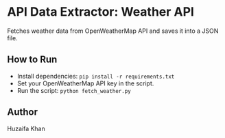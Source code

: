
# API Data Extractor: Weather API

Fetches weather data from OpenWeatherMap API and saves it into a JSON file.

## How to Run
- Install dependencies: `pip install -r requirements.txt`
- Set your OpenWeatherMap API key in the script.
- Run the script: `python fetch_weather.py`

## Author
Huzaifa Khan

